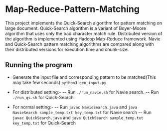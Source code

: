 # Map-Reduce-Pattern-Matching
This project implements the Quick-Search algorithm for pattern matching on large document. Quick-Search algorithm is a variant of Boyer-Moore algorithm that uses only the bad character match rule. Distributed version of the algorithm is implemented using Hadoop Map-Reduce framework. Navie and Quick-Search pattern matching algorithms are compared along with their distributed versions for execution time and chunk-size.

## Running the program
* Generate the input file and corresponding pattern to be matched(This may take few seconds)
`python3 gen_input.py`

* For distributed setting:-
-- Run `./run_navie.sh` for Navie search.
-- Run `./run_qs.sh` for Quick-Search

* For normal setting:-
-- Run `javac NavieSearch.java` and `java NavieSearch sample_temp.txt key_temp.txt` for Navie search
-- Run `javac QuickSearch.java` and `java QuickSearch sample_temp.txt key_temp.txt` for Quick-Search